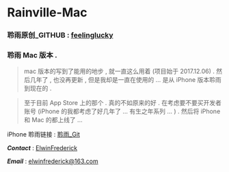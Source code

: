 # Rainville-Mac

### 聆雨原创_GITHUB : [feelinglucky](https://github.com/feelinglucky/Rainville/)

### 聆雨 Mac 版本 .

> mac 版本的写到了能用的地步 , 就一直这么用着 (项目始于 2017.12.06) . 然后几年了 , 也没再更新 , 但是我却是一直在使用的 ... 是从 iPhone 版本聆雨到现在的 .
	
> 至于目前 App Store 上的那个 . 真的不如原来的好 . 在考虑要不要买开发者账号 (iPhone 的我都考虑了好几年了 ... 有生之年系列 ... ) . 然后将 iPhone 和 Mac 的都上线了 ... 
	

iPhone 聆雨链接 : [聆雨_Git](https://github.com/VArbiter/Rainville_iOS-iOS)
	
__*Contact*__ : [ElwinFrederick](elwinfrederick@163.com) 

__*Email*__ : <elwinfrederick@163.com>
	
